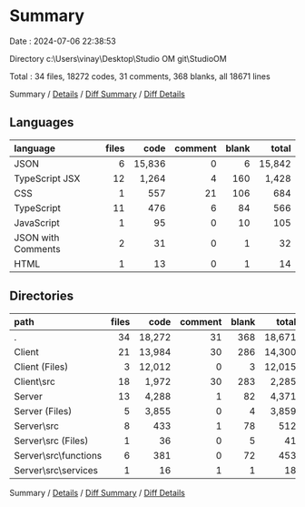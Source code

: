 # Summary

Date : 2024-07-06 22:38:53

Directory c:\\Users\\vinay\\Desktop\\Studio OM git\\StudioOM

Total : 34 files,  18272 codes, 31 comments, 368 blanks, all 18671 lines

Summary / [Details](details.md) / [Diff Summary](diff.md) / [Diff Details](diff-details.md)

## Languages
| language | files | code | comment | blank | total |
| :--- | ---: | ---: | ---: | ---: | ---: |
| JSON | 6 | 15,836 | 0 | 6 | 15,842 |
| TypeScript JSX | 12 | 1,264 | 4 | 160 | 1,428 |
| CSS | 1 | 557 | 21 | 106 | 684 |
| TypeScript | 11 | 476 | 6 | 84 | 566 |
| JavaScript | 1 | 95 | 0 | 10 | 105 |
| JSON with Comments | 2 | 31 | 0 | 1 | 32 |
| HTML | 1 | 13 | 0 | 1 | 14 |

## Directories
| path | files | code | comment | blank | total |
| :--- | ---: | ---: | ---: | ---: | ---: |
| . | 34 | 18,272 | 31 | 368 | 18,671 |
| Client | 21 | 13,984 | 30 | 286 | 14,300 |
| Client (Files) | 3 | 12,012 | 0 | 3 | 12,015 |
| Client\\src | 18 | 1,972 | 30 | 283 | 2,285 |
| Server | 13 | 4,288 | 1 | 82 | 4,371 |
| Server (Files) | 5 | 3,855 | 0 | 4 | 3,859 |
| Server\\src | 8 | 433 | 1 | 78 | 512 |
| Server\\src (Files) | 1 | 36 | 0 | 5 | 41 |
| Server\\src\\functions | 6 | 381 | 0 | 72 | 453 |
| Server\\src\\services | 1 | 16 | 1 | 1 | 18 |

Summary / [Details](details.md) / [Diff Summary](diff.md) / [Diff Details](diff-details.md)